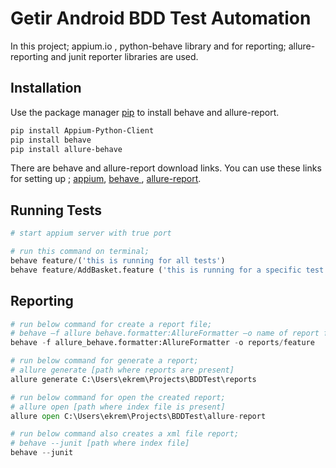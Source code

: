 # Getir Android BDD Test Automation

In this project; appium.io , python-behave library and for reporting; allure-reporting and junit reporter libraries are used.

## Installation

Use the package manager [pip](https://pip.pypa.io/en/stable/) to install behave and allure-report.

```bash
pip install Appium-Python-Client
pip install behave
pip install allure-behave
```

There are behave and allure-report download links. You can use these links for setting up ;
[appium](https://pypi.org/project/Appium-Python-Client/),
[behave ](https://pypi.org/project/behave/), 
[allure-report](https://pypi.org/project/allure-behave/).

## Running Tests

```python
# start appium server with true port

# run this command on terminal;
behave feature/('this is running for all tests')
behave feature/AddBasket.feature ('this is running for a specific test')

```

## Reporting
```python
# run below command for create a report file;
# behave –f allure behave.formatter:AllureFormatter –o name of report folder you want” [Path where your features are present];
behave -f allure_behave.formatter:AllureFormatter -o reports/feature

```
```python
# run below command for generate a report;
# allure generate [path where reports are present]
allure generate C:\Users\ekrem\Projects\BDDTest\reports

```
```python
# run below command for open the created report;
# allure open [path where index file is present]
allure open C:\Users\ekrem\Projects\BDDTest\allure-report
```

```python
# run below command also creates a xml file report;
# behave --junit [path where index file]
behave --junit 
```